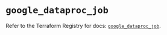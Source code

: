 # `google_dataproc_job`

Refer to the Terraform Registry for docs: [`google_dataproc_job`](https://registry.terraform.io/providers/hashicorp/google/5.27.0/docs/resources/dataproc_job).
